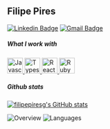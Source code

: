 ## Filipe Pires

[![Linkedin Badge](https://img.shields.io/badge/-Filipe%20Pires-000000?style=flat-square&logo=Linkedin&logoColor=white&link=https://www.linkedin.com/in/filipe-pires-guimaraes-3943a0a7/)](https://www.linkedin.com/in/filipe-pires-guimaraes-3943a0a7/) 
[![Gmail Badge](https://img.shields.io/badge/-filipepiresg@gmail.com-000000?style=flat-square&logo=Gmail&logoColor=white&link=mailto:filipepiresg@gmail.com)](mailto:filipepiresg@gmail.com)

##### What I work with

<a href='https://developer.mozilla.org/docs/Web/JavaScript' target="_blank">
    <img height="36" width="36" src="https://upload.wikimedia.org/wikipedia/commons/thumb/9/99/Unofficial_JavaScript_logo_2.svg/520px-Unofficial_JavaScript_logo_2.svg.png" alt="Javascript"/>
</a>

<a href='https://www.typescriptlang.org' target="_blank">
    <img height="36" width="36" src="https://www.typescriptlang.org/icons/icon-144x144.png?v=8944a05a8b601855de116c8a56d3b3ae" alt="Typescript"/>
</a>

<a href='https://reactjs.org' target="_blank">
    <img height="36" width="36" src="https://pt-br.reactjs.org/favicon.ico" alt="ReactJS"/>
</a>

<a href='https://rubyonrails.org' target="_blank">
    <img height="36" width="36" src="https://media.giphy.com/media/ies0Iqu9Yc5UqpOk6A/giphy.gif" alt="Ruby on Rails"/>
</a>

##### Github stats

[![filipepiresg's GitHub stats](https://github-readme-stats.vercel.app/api?username=filipepiresg)](https://github.com/filipepiresg)

![Overview](https://github.com/filipepiresg/github-stats/blob/master/generated/overview.svg)
![Languages](https://github.com/filipepiresg/github-stats/blob/master/generated/languages.svg)
